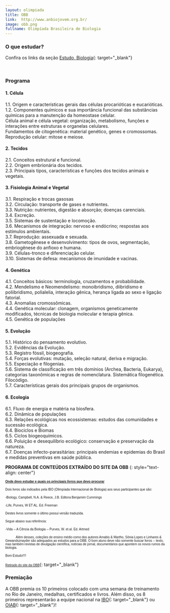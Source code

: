 ```yaml
---
layout: olimpiada
title: OBB
link:  http://www.anbiojovem.org.br/
image: obb.png
fullname: Olimpíada Brasileira de Biologia
---
```



  
 

### O que estudar?

  
Confira os links da seção [Estudo, Biologia][2]{: target="_blank"}

 

### Programa



#### 1. Célula

  
1.1. Origem e características gerais das células procarióticas e eucarióticas.  
1.2. Componentes químicos e sua importância funcional das substâncias químicas para a manutenção da homeostase celular.  
Célula animal e célula vegetal: organização, metabolismo, funções e interações entre estruturas e organelas celulares.  
Fundamentos de citogenética: material genético, genes e cromossomas.  
Reprodução celular: mitose e meiose.

#### 2. Tecidos

  
2.1. Conceitos estrutural e funcional.  
2.2. Origem embrionária dos tecidos.  
2.3. Principais tipos, características e funções dos tecidos animais e vegetais.

#### 3. Fisiologia Animal e Vegetal

  
3.1. Respiração e trocas gasosas  
3.2. Circulação: transporte de gases e nutrientes.  
3.3. Nutrição: nutrientes, digestão e absorção; doenças carenciais.  
3.4. Excreção.  
3.5. Sistemas de sustentação e locomoção.  
3.6. Mecanismos de integração: nervoso e endócrino; respostas aos estímulos ambientais.  
3.7. Reprodução: assexuada e sexuada.  
3.8. Gametogênese e desenvolvimento: tipos de ovos, segmentação, embriogênese do anfioxo e humana.  
3.9. Células-tronco e diferenciação celular.  
3.10. Sistemas de defesa: mecanismos de imunidade e vacinas.

#### 4. Genética

  
4.1. Conceitos básicos: terminologia, cruzamentos e probabilidade.  
4.2. Mendelismo e Neomendelismo: monoibridismo, diibridismo e poliibridismo, polialelia, interação gênica, herança ligada ao sexo e ligação fatorial.  
4.3. Anomalias cromossômicas.  
4.4. Genética molecular: clonagem, organismos geneticamente modificados, técnicas de biologia molecular e terapia gênica.  
4.5. Genética de populações

#### 5. Evolução

  
5.1. Histórico do pensamento evolutivo.  
5.2. Evidências da Evolução.  
5.3. Registro fóssil, biogeografia.  
5.4. Forças evolutivas: mutação, seleção natural, deriva e migração.  
5.5. Especiação e filogenias.  
5.6. Sistema de classificação em três domínios (Archea, Bacteria, Eukarya), categorias taxonômicas e regras de nomenclatura. Sistemática filogenética. Filocódigo.  
5.7. Características gerais dos principais grupos de organismos.

#### 6. Ecologia

  
6.1. Fluxo de energia e matéria na biosfera.  
6.2. Dinâmica de populações  
6.3. Relações ecológicas nos ecossistemas: estudos das comunidades e sucessão ecológica.  
6.4. Biociclos e Biomas  
6.5. Ciclos biogeoquímicos.  
6.6. Poluição e desequilíbrio ecológico: conservação e preservação da natureza.  
6.7. Doenças infecto-parasitárias: principais endemias e epidemias do Brasil e medidas preventivas em saúde pública.

**PROGRAMA DE CONTEÚDOS EXTRAÍDO DO SITE DA OBB**
{: style="text-align: center"}



**<span style="font-family: Verdana,Geneva,Arial,Sans-serif;font-size: x-small"><span style="text-decoration: underline">Onde devo estudar e quais os principais livros que devo procurar</span></span>**
  
<span style="font-family: Verdana,Geneva,Arial,Sans-serif"><span style="font-size: x-small">Dois livros são indicados pela IBO (Olimpíada Internacional de Biologia) aos seus participantes que são:</span></span>

<span style="font-family: Verdana,Geneva,Arial,Sans-serif"><span style="font-size: x-small">-Biology, Campbell, N.A. &amp; Reece, J.B. Editora Benjamim Cummings</span></span>

<span style="font-family: Verdana,Geneva,Arial,Sans-serif"><span style="font-size: x-small">-Life, Purves, W ET AL. Ed. Freeman</span></span>

<span style="font-family: Verdana,Geneva,Arial,Sans-serif"><span style="font-size: x-small">Destes livros somente o último possui versão traduzida. </span></span>

<span style="font-family: Verdana,Geneva,Arial,Sans-serif"><span style="font-size: x-small">Segue abaixo sua referência:</span></span>

<span style="font-family: Verdana,Geneva,Arial,Sans-serif"><span style="font-size: x-small">-Vida -- A Cência da Biologia -- Purves, W. et al. Ed. Artmed</span></span>

<span style="font-family: Verdana,Geneva,Arial,Sans-serif"><span style="font-size: x-small">            Além desses, coleções de ensino médio como dos autores Amabis &amp; Martho, Sônia Lopes e Linhares &amp;
Gewandsznayder são adequados ao estudos para a OBB. O bom aluno deve não somente buscar livros -- texto, mas também revistas de divulgação científica, notícias de jornal, documentários que apontem os novos rumos da
biologia.</span></span>

<span style="font-family: Verdana,Geneva,Arial,Sans-serif;font-size: x-small">Bom Estudo!!!!</span>


[<span style="text-decoration: underline"><span style="font-family: Verdana,Geneva,Arial,Sans-serif;font-size: x-small">Retirado do site da OBB</span></span>][1]{: target="_blank"}


### Premiação

  
A OBB premia os 10 primeiros colocado com uma semana de treinamento no Rio de Janeiro, medalhas, certificados e livros.  Além disso, os 8 primeiros representarão a equipe nacional na [IBO][3]{: target="_blank"} ou[ OIAB][4]{: target="_blank"}!



[1]: http://www.anbiojovem.org.br/
[2]: http://www.olimpiadascientificas.com/estudo/biologia/
[3]: http://www.olimpiadascientificas.com/olimpiadas/internacionais/ibo/
[4]: http://www.olimpiadascientificas.com/olimpiadas/olimpiadas-de-biologia/oiab/
